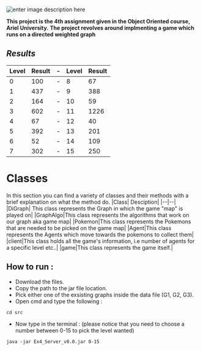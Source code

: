 ![enter image description here](https://www.pngfind.com/pngs/m/685-6856951_pokemon-gotta-catch-em-all-hd-png-download.png)

**This project is the 4th assignment given in the Object Oriented course, Ariel University.**
**The project revolves around implmenting a game which runs on a directed weighted graph**

## ***Results***

|Level|Result| - |Level| Result|
|--|--|--|--|--|
|0|100 |-|8|67|
|1|437 |-|9|388|
|2|164 |-|10|59|
|3|602 |-|11| 1226|
|4|67 |-|12|40 |
|5|392|-|13|201 |
|6| 52|-|14 |109 |
|7| 302|-|15 |250 |

# **Classes**
In this section you can find a variety of classes and their methods with a brief explanation on what the method do.
|Class| Desciption|
|--|--|
|DiGraph| This class represents the Graph in which the game "map" is played on|
|GraphAlgo|This class represents the algorithms that work on our graph aka game map|
|Pokemon|This class represents the Pokemons that are needed to be picked on the game map|
|Agent|This class represents the Agents which move towards the pokemons to collect them|
|client|This class holds all the game's information, i.e number of agents for a specific level etc..|
|game|This class represents the game itself.|


## **How to run :** 
- Download the files.
- Copy the path to the jar file location.
- Pick either one of the exsisting graphs inside the data file (G1, G2, G3).
- Open cmd and type the following :
```console
cd src
```
- Now type in the terminal : (please notice that you need to choose a number between 0-15 to pick the level wanted)
```console
java -jar Ex4_Server_v0.0.jar 0-15
```
